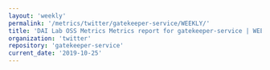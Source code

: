 ```yaml
---
layout: 'weekly'
permalink: '/metrics/twitter/gatekeeper-service/WEEKLY/'
title: 'DAI Lab OSS Metrics Metrics report for gatekeeper-service | WEEKLY-REPORT-2019-10-25'
organization: 'twitter'
repository: 'gatekeeper-service'
current_date: '2019-10-25'
---
```


